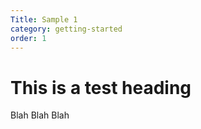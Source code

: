 ```yaml
---
Title: Sample 1
category: getting-started
order: 1
---
```


# This is a test heading

Blah Blah Blah
